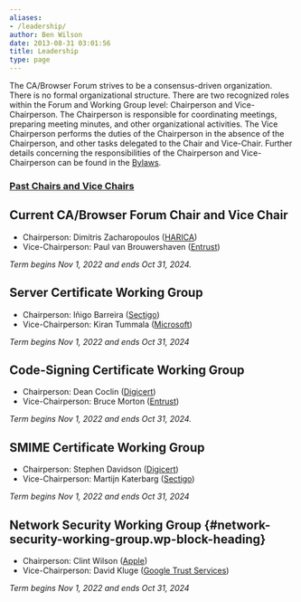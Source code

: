 ```yaml
---
aliases:
- /leadership/
author: Ben Wilson
date: 2013-08-31 03:01:56
title: Leadership
type: page
---
```


The CA/Browser Forum strives to be a consensus-driven organization. There is no formal organizational structure. There are two recognized roles within the Forum and Working Group level: Chairperson and Vice-Chairperson. The Chairperson is responsible for coordinating meetings, preparing meeting minutes, and other organizational activities. The Vice Chairperson performs the duties of the Chairperson in the absence of the Chairperson, and other tasks delegated to the Chair and Vice-Chair. Further details concerning the responsibilities of the Chairperson and Vice-Chairperson can be found in the [Bylaws][1].

### [**Past Chairs and Vice Chairs**][2]

## Current CA/Browser Forum Chair and Vice Chair

- Chairperson: Dimitris Zacharopoulos ([HARICA][3])
- Vice-Chairperson: Paul van Brouwershaven ([Entrust][4])

_Term begins Nov 1, 2022 and ends Oct 31, 2024._

### 

## Server Certificate Working Group

- Chairperson: Iñigo Barreira ([Sectigo][5])
- Vice-Chairperson: Kiran Tummala ([Microsoft][6])

_Term begins Nov 1, 2022 and ends Oct 31, 2024_

## Code-Signing Certificate Working Group

- Chairperson: Dean Coclin ([Digicert][7])
- Vice-Chairperson: Bruce Morton ([Entrust][4])

_Term begins _Nov 1, 2022 and ends Oct 31, 2024_._

## SMIME Certificate Working Group

- Chairperson: Stephen Davidson ([Digicert][7])
- Vice-Chairperson: Martijn Katerbarg ([Sectigo][5])

_Term begins _Nov 1, 2022 and ends Oct 31, 2024__

## Network Security Working Group {#network-security-working-group.wp-block-heading}

- Chairperson: Clint Wilson ([Apple][8])
- Vice-Chairperson: David Kluge ([Google Trust Services](https://pki.goog/))

_Term begins Nov 1, 2022 and ends Oct 31, 2024_

[1]: /bylaws/ "Bylaws"
[2]: /past-chairs/
[3]: https://www.harica.gr/
[4]: https://www.entrust.com/
[5]: https://sectigo.com/
[6]: https://www.microsoft.com
[7]: https://www.digicert.com
[8]: https://www.apple.com/